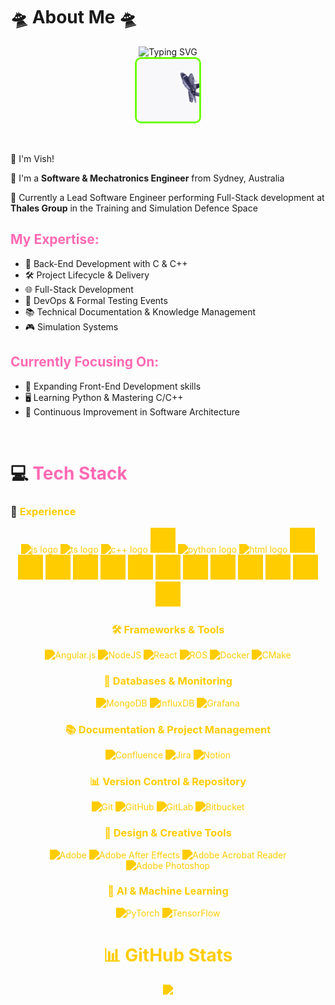 # 🛸 About Me 🛸
<div align="center">
  <img src="https://readme-typing-svg.demolab.com?font=Fira+Code&weight=600&size=28&duration=4000&pause=1000&color=6AFF00&center=true&vCenter=true&random=false&width=535&lines=Welcome+to+my+Profile+%F0%9F%91%8B;Software+%26+Mechatronics+Engineer;Full-Stack+Developer" alt="Typing SVG" />
</div>

<div align="center">
  <kbd>
    <img alt="F22 Raptor" width="100" height="100" src="./assets/f22.gif"style="border: 3px solid rgb(106, 255, 0); border-radius: 10px;"/>
  </kbd>
</div>

&nbsp;

🔹 I'm Vish!

🔹 I'm a **Software & Mechatronics Engineer** from Sydney, Australia

🔹 Currently a Lead Software Engineer performing Full-Stack development at **Thales Group** in the Training and Simulation Defence Space

## <span style="color: #FF69B4"> My Expertise: </span>
  - 💪 Back-End Development with C & C++
  - 🛠️ Project Lifecycle & Delivery
  - 🌐 Full-Stack Development
  - 🔄 DevOps & Formal Testing Events
  - 📚 Technical Documentation & Knowledge Management
  - 🎮 Simulation Systems

## <span style="color: #FF69B4"> Currently Focusing On: </span>
  - 🎯 Expanding Front-End Development skills
  - 🖥️ Learning Python & Mastering C/C++
  - 🔨 Continuous Improvement in Software Architecture

&nbsp;

# 💻 <span style="color: #FF69B4"> Tech Stack</span>

### 🔧 <span style="filter: brightness(0) saturate(100%) invert(58%) sepia(93%) saturate(1265%) hue-rotate(5deg) brightness(119%) contrast(119%);">Experience</span>
<div align="center" style="filter: brightness(0) saturate(100%) invert(58%) sepia(93%) saturate(1265%) hue-rotate(5deg) brightness(119%) contrast(119%);">
<img src="https://cdn.jsdelivr.net/gh/devicons/devicon@latest/icons/javascript/javascript-plain.svg" width="40" height="40" alt="js logo"  />
<img src="https://cdn.jsdelivr.net/gh/devicons/devicon@latest/icons/typescript/typescript-plain.svg" width="40" height="40" alt="ts logo"  />
<img src="https://cdn.jsdelivr.net/gh/devicons/devicon@latest/icons/cplusplus/cplusplus-plain.svg" width="40" height="40" alt="c++ logo" />
<img src="https://github.com/devicons/devicon/blob/v2.16.0/icons/c/c-plain.svg" width="40" height="40" alt="c logo" />
<img src="https://cdn.jsdelivr.net/gh/devicons/devicon@latest/icons/python/python-plain.svg" width="40" height="40" alt="python logo"  />
<img src="https://cdn.jsdelivr.net/gh/devicons/devicon@latest/icons/html5/html5-plain.svg" width="40" height="40" alt="html logo"  />
<img src="https://github.com/devicons/devicon/blob/v2.16.0/icons/aftereffects/aftereffects-original.svg" width="40" height="40" alt="ae logo" />
<img src="./assets/ps.png" width="40" height="40" alt="ps logo" />
<img src="https://github.com/devicons/devicon/blob/v2.16.0/icons/cmake/cmake-plain.svg" width="40" height="40" alt="cmake logo" />
<img src="https://github.com/devicons/devicon/blob/v2.16.0/icons/confluence/confluence-original.svg" width="40" height="40" alt="confluence logo" />
<img src="https://github.com/devicons/devicon/blob/v2.16.0/icons/jira/jira-original.svg" width="40" height="40" alt="jira logo" />
<img src="https://github.com/devicons/devicon/blob/v2.16.0/icons/docker/docker-plain.svg" width="40" height="40" alt="docker logo" />
<img src="https://github.com/devicons/devicon/blob/v2.16.0/icons/fortran/fortran-original.svg" width="40" height="40" alt="fortran logo" />
<img src="https://github.com/devicons/devicon/blob/v2.16.0/icons/gcc/gcc-original.svg" width="40" height="40" alt="gcc logo" />
<img src="https://github.com/devicons/devicon/blob/v2.16.0/icons/git/git-plain.svg" width="40" height="40" alt="git logo" />
<img src="https://github.com/devicons/devicon/blob/v2.16.0/icons/gitlab/gitlab-plain.svg" width="40" height="40" alt="gitlab logo" />
<img src="https://github.com/devicons/devicon/blob/v2.16.0/icons/grafana/grafana-plain.svg" width="40" height="40" alt="grafana logo" />
<img src="https://github.com/devicons/devicon/blob/v2.16.0/icons/vscode/vscode-original.svg" width="40" height="40" alt="vscode logo" />
<img src="https://github.com/devicons/devicon/blob/v2.16.0/icons/linux/linux-original.svg" width="40" height="40" alt="linux logo" />

### 🛠 Frameworks & Tools
![Angular.js](https://img.shields.io/badge/angular.js-%23E23237.svg?style=for-the-badge&logo=angularjs&logoColor=white) 
![NodeJS](https://img.shields.io/badge/node.js-6DA55F?style=for-the-badge&logo=node.js&logoColor=white) 
![React](https://img.shields.io/badge/react-%2320232a.svg?style=for-the-badge&logo=react&logoColor=%2361DAFB) 
![ROS](https://img.shields.io/badge/ros-%230A0FF9.svg?style=for-the-badge&logo=ros&logoColor=white)
![Docker](https://img.shields.io/badge/docker-%230db7ed.svg?style=for-the-badge&logo=docker&logoColor=white)
![CMake](https://img.shields.io/badge/CMake-%23008FBA.svg?style=for-the-badge&logo=cmake&logoColor=white)

### 💾 Databases & Monitoring
![MongoDB](https://img.shields.io/badge/MongoDB-%234ea94b.svg?style=for-the-badge&logo=mongodb&logoColor=white) 
![InfluxDB](https://img.shields.io/badge/InfluxDB-22ADF6?style=for-the-badge&logo=InfluxDB&logoColor=white)
![Grafana](https://img.shields.io/badge/grafana-%23F46800.svg?style=for-the-badge&logo=grafana&logoColor=white)

### 📚 Documentation & Project Management
![Confluence](https://img.shields.io/badge/confluence-%23172BF4.svg?style=for-the-badge&logo=confluence&logoColor=white)
![Jira](https://img.shields.io/badge/jira-%230A0FFF.svg?style=for-the-badge&logo=jira&logoColor=white)
![Notion](https://img.shields.io/badge/Notion-%23000000.svg?style=for-the-badge&logo=notion&logoColor=white)

### 📊 Version Control & Repository
![Git](https://img.shields.io/badge/git-%23F05033.svg?style=for-the-badge&logo=git&logoColor=white)
![GitHub](https://img.shields.io/badge/github-%23121011.svg?style=for-the-badge&logo=github&logoColor=white)
![GitLab](https://img.shields.io/badge/gitlab-%23181717.svg?style=for-the-badge&logo=gitlab&logoColor=white)
![Bitbucket](https://img.shields.io/badge/bitbucket-%230047B3.svg?style=for-the-badge&logo=bitbucket&logoColor=white)

### 🎨 Design & Creative Tools
![Adobe](https://img.shields.io/badge/adobe-%23FF0000.svg?style=for-the-badge&logo=adobe&logoColor=white) 
![Adobe After Effects](https://img.shields.io/badge/Adobe%20After%20Effects-9999FF.svg?style=for-the-badge&logo=Adobe%20After%20Effects&logoColor=white) 
![Adobe Acrobat Reader](https://img.shields.io/badge/Adobe%20Acrobat%20Reader-EC1C24.svg?style=for-the-badge&logo=Adobe%20Acrobat%20Reader&logoColor=white) 
![Adobe Photoshop](https://img.shields.io/badge/adobe%20photoshop-%2331A8FF.svg?style=for-the-badge&logo=adobe%20photoshop&logoColor=white)

### 🤖 AI & Machine Learning
![PyTorch](https://img.shields.io/badge/PyTorch-%23EE4C2C.svg?style=for-the-badge&logo=PyTorch&logoColor=white)
![TensorFlow](https://img.shields.io/badge/TensorFlow-%23FF6F00.svg?style=for-the-badge&logo=TensorFlow&logoColor=white)

# 📊 <span style="color: #FF69B4"> GitHub Stats </span>
![](https://github-readme-stats.vercel.app/api/top-langs/?username=vish8426&theme=rose&hide_border=false&include_all_commits=false&count_private=false&layout=compact)

